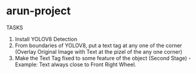# arun-project

TASKS

1. Install YOLOV8 Detection
2. From boundaries of YOLOV8, put a text tag at any one of the corner (Overlay Original Image with Text at the pizel of the any one corner)
3. Make the Text Tag fixed to some feature of the object (Second Stage) - Example: Text always close to  Front Right Wheel.
